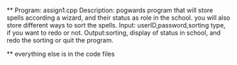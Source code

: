 ** Program: assign1.cpp
  Description: pogwards program that will store spells according a wizard, and their status as role in the school. 
  you will also store different ways to sort the spells.
  Input: userID,password,sorting type, if you want to redo or not.
  Output:sorting, display of status in school, and redo the sorting or quit the program.
 
 ** everything else is in the code files
 
